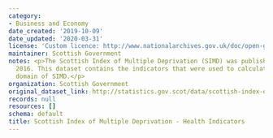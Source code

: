 ```yaml
---
category:
- Business and Economy
date_created: '2019-10-09'
date_updated: '2020-03-31'
license: 'Custom licence: http://www.nationalarchives.gov.uk/doc/open-government-licence/version/3/'
maintainer: Scottish Government
notes: <p>The Scottish Index of Multiple Deprivation (SIMD) was published in August
  2016. This dataset contains the indicators that were used to calculate the health
  domain of SIMD.</p>
organization: Scottish Government
original_dataset_link: http://statistics.gov.scot/data/scottish-index-of-multiple-deprivation---health-indicators
records: null
resources: []
schema: default
title: Scottish Index of Multiple Deprivation - Health Indicators
---
```

